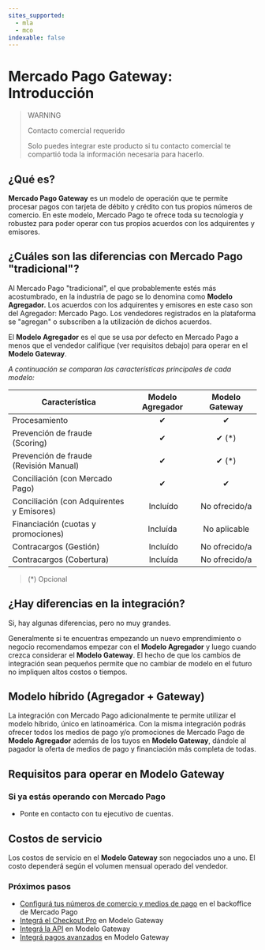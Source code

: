 ```yaml
---
sites_supported:
  - mla
  - mco
indexable: false
---
```


# Mercado Pago Gateway: Introducción

> WARNING
>
> Contacto comercial requerido
>
> Solo puedes integrar este producto si tu contacto comercial te compartió toda la información necesaria para hacerlo.

## ¿Qué es?

**Mercado Pago Gateway** es un modelo de operación que te permite procesar pagos con tarjeta de débito y crédito con tus propios números de comercio. En este modelo, Mercado Pago te ofrece toda su tecnología y robustez para poder operar con tus propios acuerdos con los adquirentes y emisores.

## ¿Cuáles son las diferencias con Mercado Pago "tradicional"?

Al Mercado Pago "tradicional", el que probablemente estés más acostumbrado, en la industria de pago se lo denomina como **Modelo Agregador.** Los acuerdos con los adquirentes y emisores en este caso son del Agregador: Mercado Pago. Los vendedores registrados en la plataforma se "agregan" o subscriben a la utilización de dichos acuerdos.

El **Modelo Agregador** es el que se usa por defecto en Mercado Pago a menos que el vendedor califique (ver requisitos debajo) para operar en el **Modelo Gateway**.

_A continuación se comparan las características principales de cada modelo:_

|Característica| Modelo Agregador | Modelo Gateway |
|---|:---:|:---:|
|Procesamiento | ✔ | ✔ |
|Prevención de fraude (Scoring) | ✔ | ✔ (*) |
|Prevención de fraude (Revisión Manual) | ✔ | ✔ (*) |
|Conciliación (con Mercado Pago) | ✔ | ✔ |
|Conciliación (con Adquirentes y Emisores) | Incluído | No ofrecido/a |
|Financiación (cuotas y promociones) | Incluída | No aplicable |
|Contracargos (Gestión) | Incluído | No ofrecido/a |
|Contracargos (Cobertura) | Incluída | No ofrecido/a |

> (\*) Opcional

## ¿Hay diferencias en la integración?

Si, hay algunas diferencias, pero no muy grandes.

Generalmente si te encuentras empezando un nuevo emprendimiento o negocio recomendamos empezar con el **Modelo Agregador** y luego cuando crezca considerar el **Modelo Gateway**. El hecho de que los cambios de integración sean pequeños permite que no cambiar de modelo en el futuro no impliquen altos costos o tiempos.

## Modelo híbrido (Agregador + Gateway)

La integración con Mercado Pago adicionalmente te permite utilizar el modelo híbrido, único en latinoamérica. Con la misma integración podrás ofrecer todos los medios de pago y/o promociones de Mercado Pago de **Modelo Agregador** además de los tuyos en **Modelo Gateway**, dándole al pagador la oferta de medios de pago y financiación más completa de todas.

## Requisitos para operar en Modelo Gateway

### Si ya estás operando con Mercado Pago

* Ponte en contacto con tu ejecutivo de cuentas.

## Costos de servicio

Los costos de servicio en el **Modelo Gateway** son negociados uno a uno.
El costo dependerá según el volumen mensual operado del vendedor.

### Próximos pasos

* [Configurá tus números de comercio y medios de pago](https://www.mercadopago.com.ar/developers/es/guides/online-payments/gateway/general-considerations/configuration) en el backoffice de Mercado Pago
* [Integrá el Checkout Pro](https://www.mercadopago.com.ar/developers/es/guides/online-payments/gateway/checkout-pro/receiving-payments) en Modelo Gateway
* [Integrá la API](https://www.mercadopago.com.ar/developers/es/guides/online-payments/gateway/checkout-api/receiving-payments) en Modelo Gateway
* [Integrá pagos avanzados](https://www.mercadopago.com.ar/developers/es/guides/gateway/advanced/introduction) en Modelo Gateway
